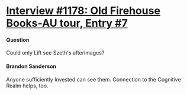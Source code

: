 # [Interview #1178: Old Firehouse Books-AU tour, Entry #7](https://www.theoryland.com/intvmain.php?i=1178#7)

#### Question

Could only Lift see Szeth's afterimages?

#### Brandon Sanderson

Anyone sufficiently Invested can see them. Connection to the Cognitive Realm helps, too.

